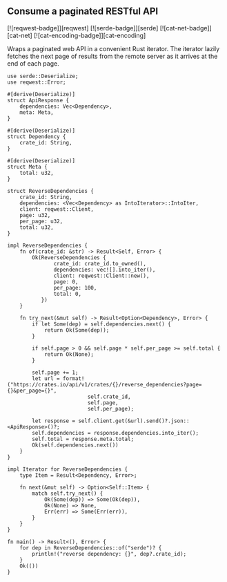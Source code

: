 ## Consume a paginated RESTful API

[![reqwest-badge]][reqwest] [![serde-badge]][serde] [![cat-net-badge]][cat-net] [![cat-encoding-badge]][cat-encoding]

Wraps a paginated web API in a convenient Rust iterator. The iterator lazily
fetches the next page of results from the remote server as it arrives at the end
of each page.

```rust,edition2018,no_run
use serde::Deserialize;
use reqwest::Error;

#[derive(Deserialize)]
struct ApiResponse {
    dependencies: Vec<Dependency>,
    meta: Meta,
}

#[derive(Deserialize)]
struct Dependency {
    crate_id: String,
}

#[derive(Deserialize)]
struct Meta {
    total: u32,
}

struct ReverseDependencies {
    crate_id: String,
    dependencies: <Vec<Dependency> as IntoIterator>::IntoIter,
    client: reqwest::Client,
    page: u32,
    per_page: u32,
    total: u32,
}

impl ReverseDependencies {
    fn of(crate_id: &str) -> Result<Self, Error> {
        Ok(ReverseDependencies {
               crate_id: crate_id.to_owned(),
               dependencies: vec![].into_iter(),
               client: reqwest::Client::new(),
               page: 0,
               per_page: 100,
               total: 0,
           })
    }

    fn try_next(&mut self) -> Result<Option<Dependency>, Error> {
        if let Some(dep) = self.dependencies.next() {
            return Ok(Some(dep));
        }

        if self.page > 0 && self.page * self.per_page >= self.total {
            return Ok(None);
        }

        self.page += 1;
        let url = format!("https://crates.io/api/v1/crates/{}/reverse_dependencies?page={}&per_page={}",
                          self.crate_id,
                          self.page,
                          self.per_page);

        let response = self.client.get(&url).send()?.json::<ApiResponse>()?;
        self.dependencies = response.dependencies.into_iter();
        self.total = response.meta.total;
        Ok(self.dependencies.next())
    }
}

impl Iterator for ReverseDependencies {
    type Item = Result<Dependency, Error>;

    fn next(&mut self) -> Option<Self::Item> {
        match self.try_next() {
            Ok(Some(dep)) => Some(Ok(dep)),
            Ok(None) => None,
            Err(err) => Some(Err(err)),
        }
    }
}

fn main() -> Result<(), Error> {
    for dep in ReverseDependencies::of("serde")? {
        println!("reverse dependency: {}", dep?.crate_id);
    }
    Ok(())
}
```

